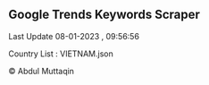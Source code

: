 

## Google Trends Keywords Scraper 
 
Last Update 08-01-2023 , 09:56:56

Country List :
VIETNAM.json



© Abdul Muttaqin 
